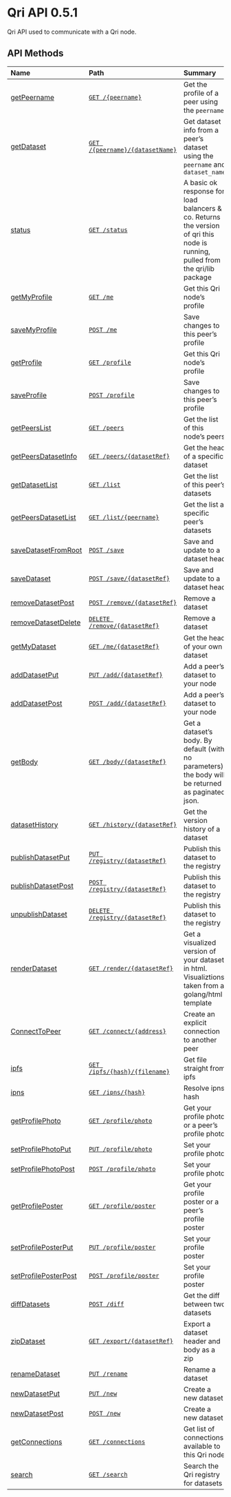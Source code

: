 # Qri API 0.5.1

Qri API used to communicate with a Qri node.

## API Methods

| Name | Path | Summary |
|:-----|:-----|:--------|
| [getPeername][] | [`GET /{peername}`][getPeername] | Get the profile of a peer using the `peername` |
| [getDataset][] | [`GET /{peername}/{datasetName}`][getDataset] | Get dataset info from a peer’s dataset using the `peername` and `dataset_name` |
| [status][] | [`GET /status`][status] | A basic ok response for load balancers & co. Returns the version of qri this node is running, pulled from the qri/lib package |
| [getMyProfile][] | [`GET /me`][getMyProfile] | Get this Qri node’s profile |
| [saveMyProfile][] | [`POST /me`][saveMyProfile] | Save changes to this peer’s profile |
| [getProfile][] | [`GET /profile`][getProfile] | Get this Qri node’s profile |
| [saveProfile][] | [`POST /profile`][saveProfile] | Save changes to this peer’s profile |
| [getPeersList][] | [`GET /peers`][getPeersList] | Get the list of this node’s peers |
| [getPeersDatasetInfo][] | [`GET /peers/{datasetRef}`][getPeersDatasetInfo] | Get the head of a specific dataset |
| [getDatasetList][] | [`GET /list`][getDatasetList] | Get the list of this peer’s datasets |
| [getPeersDatasetList][] | [`GET /list/{peername}`][getPeersDatasetList] | Get the list a specific peer’s datasets |
| [saveDatasetFromRoot][] | [`POST /save`][saveDatasetFromRoot] | Save and update to a dataset head |
| [saveDataset][] | [`POST /save/{datasetRef}`][saveDataset] | Save and update to a dataset head |
| [removeDatasetPost][] | [`POST /remove/{datasetRef}`][removeDatasetPost] | Remove a dataset |
| [removeDatasetDelete][] | [`DELETE /remove/{datasetRef}`][removeDatasetDelete] | Remove a dataset |
| [getMyDataset][] | [`GET /me/{datasetRef}`][getMyDataset] | Get the head of your own dataset |
| [addDatasetPut][] | [`PUT /add/{datasetRef}`][addDatasetPut] | Add a peer’s dataset to your node |
| [addDatasetPost][] | [`POST /add/{datasetRef}`][addDatasetPost] | Add a peer’s dataset to your node |
| [getBody][] | [`GET /body/{datasetRef}`][getBody] | Get a dataset’s body. By default (with no parameters), the body will be returned as paginated json. |
| [datasetHistory][] | [`GET /history/{datasetRef}`][datasetHistory] | Get the version history of a dataset |
| [publishDatasetPut][] | [`PUT /registry/{datasetRef}`][publishDatasetPut] | Publish this dataset to the registry |
| [publishDatasetPost][] | [`POST /registry/{datasetRef}`][publishDatasetPost] | Publish this dataset to the registry |
| [unpublishDataset][] | [`DELETE /registry/{datasetRef}`][unpublishDataset] | Publish this dataset to the registry |
| [renderDataset][] | [`GET /render/{datasetRef}`][renderDataset] | Get a visualized version of your dataset in html. Visualiztions taken from a golang/html template |
| [ConnectToPeer][] | [`GET /connect/{address}`][ConnectToPeer] | Create an explicit connection to another peer |
| [ipfs][] | [`GET /ipfs/{hash}/{filename}`][ipfs] | Get file straight from ipfs |
| [ipns][] | [`GET /ipns/{hash}`][ipns] | Resolve ipns hash |
| [getProfilePhoto][] | [`GET /profile/photo`][getProfilePhoto] | Get your profile photo or a peer’s profile photo |
| [setProfilePhotoPut][] | [`PUT /profile/photo`][setProfilePhotoPut] | Set your profile photo |
| [setProfilePhotoPost][] | [`POST /profile/photo`][setProfilePhotoPost] | Set your profile photo |
| [getProfilePoster][] | [`GET /profile/poster`][getProfilePoster] | Get your profile poster or a peer’s profile poster |
| [setProfilePosterPut][] | [`PUT /profile/poster`][setProfilePosterPut] | Set your profile poster |
| [setProfilePosterPost][] | [`POST /profile/poster`][setProfilePosterPost] | Set your profile poster |
| [diffDatasets][] | [`POST /diff`][diffDatasets] | Get the diff between two datasets |
| [zipDataset][] | [`GET /export/{datasetRef}`][zipDataset] | Export a dataset header and body as a zip |
| [renameDataset][] | [`PUT /rename`][renameDataset] | Rename a dataset |
| [newDatasetPut][] | [`PUT /new`][newDatasetPut] | Create a new dataset |
| [newDatasetPost][] | [`POST /new`][newDatasetPost] | Create a new dataset |
| [getConnections][] | [`GET /connections`][getConnections] | Get list of connections available to this Qri node |
| [search][] | [`GET /search`][search] | Search the Qri registry for datasets |

[getPeername]: xrp-api-getPeername.html
[getDataset]: xrp-api-getDataset.html
[status]: xrp-api-status.html
[getMyProfile]: xrp-api-getMyProfile.html
[saveMyProfile]: xrp-api-saveMyProfile.html
[getProfile]: xrp-api-getProfile.html
[saveProfile]: xrp-api-saveProfile.html
[getPeersList]: xrp-api-getPeersList.html
[getPeersDatasetInfo]: xrp-api-getPeersDatasetInfo.html
[getDatasetList]: xrp-api-getDatasetList.html
[getPeersDatasetList]: xrp-api-getPeersDatasetList.html
[saveDatasetFromRoot]: xrp-api-saveDatasetFromRoot.html
[saveDataset]: xrp-api-saveDataset.html
[removeDatasetPost]: xrp-api-removeDatasetPost.html
[removeDatasetDelete]: xrp-api-removeDatasetDelete.html
[getMyDataset]: xrp-api-getMyDataset.html
[addDatasetPut]: xrp-api-addDatasetPut.html
[addDatasetPost]: xrp-api-addDatasetPost.html
[getBody]: xrp-api-getBody.html
[datasetHistory]: xrp-api-datasetHistory.html
[publishDatasetPut]: xrp-api-publishDatasetPut.html
[publishDatasetPost]: xrp-api-publishDatasetPost.html
[unpublishDataset]: xrp-api-unpublishDataset.html
[renderDataset]: xrp-api-renderDataset.html
[ConnectToPeer]: xrp-api-ConnectToPeer.html
[ipfs]: xrp-api-ipfs.html
[ipns]: xrp-api-ipns.html
[getProfilePhoto]: xrp-api-getProfilePhoto.html
[setProfilePhotoPut]: xrp-api-setProfilePhotoPut.html
[setProfilePhotoPost]: xrp-api-setProfilePhotoPost.html
[getProfilePoster]: xrp-api-getProfilePoster.html
[setProfilePosterPut]: xrp-api-setProfilePosterPut.html
[setProfilePosterPost]: xrp-api-setProfilePosterPost.html
[diffDatasets]: xrp-api-diffDatasets.html
[zipDataset]: xrp-api-zipDataset.html
[renameDataset]: xrp-api-renameDataset.html
[newDatasetPut]: xrp-api-newDatasetPut.html
[newDatasetPost]: xrp-api-newDatasetPost.html
[getConnections]: xrp-api-getConnections.html
[search]: xrp-api-search.html
